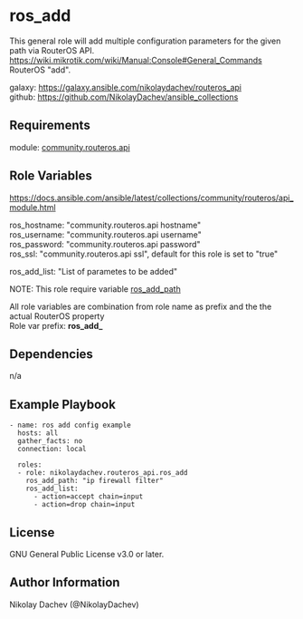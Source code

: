 ros_add
=========

This general role will add multiple configuration parameters for the given path via RouterOS API.  
https://wiki.mikrotik.com/wiki/Manual:Console#General_Commands  
RouterOS "add".  

galaxy: https://galaxy.ansible.com/nikolaydachev/routeros_api  
github: https://github.com/NikolayDachev/ansible_collections  

Requirements
------------

module: [community.routeros.api](https://galaxy.ansible.com/community/routeros)

Role Variables
--------------

https://docs.ansible.com/ansible/latest/collections/community/routeros/api_module.html  

ros_hostname: "community.routeros.api hostname"  
ros_username: "community.routeros.api username"  
ros_password: "community.routeros.api password"  
ros_ssl: "community.routeros.api ssl", default for this role is set to "true"  

ros_add_list: "List of parametes to be added"

NOTE: This role require variable [ros_add_path](https://docs.ansible.com/ansible/latest/collections/community/network/routeros_api_module.html#parameter-path)

All role variables are combination from role name as prefix and the the actual RouterOS property   
Role var prefix: **ros_add_**

Dependencies
------------

n/a

Example Playbook
----------------
```
- name: ros add config example
  hosts: all
  gather_facts: no
  connection: local

  roles:
  - role: nikolaydachev.routeros_api.ros_add
    ros_add_path: "ip firewall filter"
    ros_add_list:
      - action=accept chain=input
      - action=drop chain=input
```
License
-------

GNU General Public License v3.0 or later.

Author Information
------------------

Nikolay Dachev (@NikolayDachev)